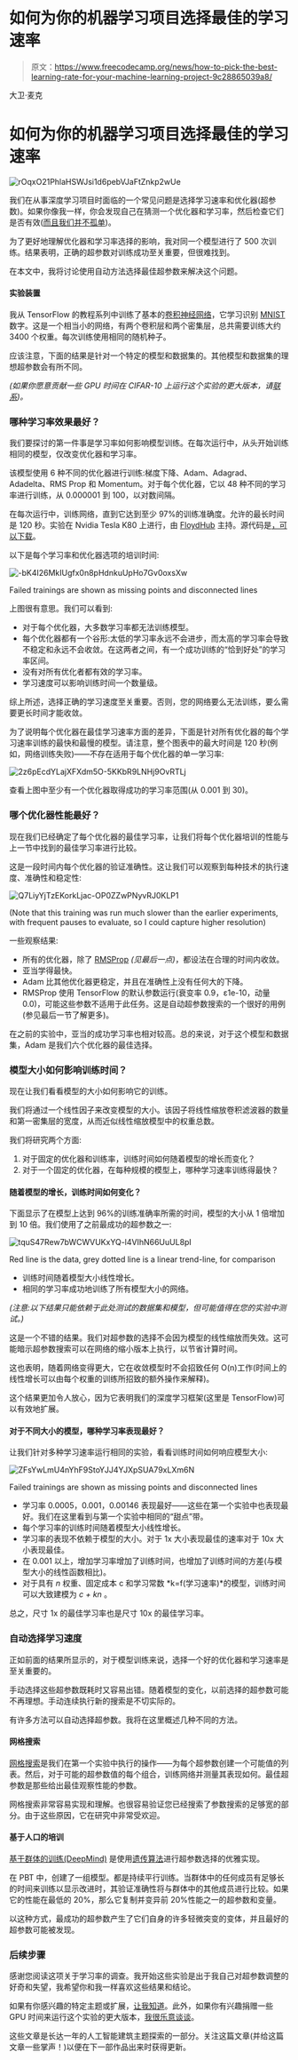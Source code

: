 # 如何为你的机器学习项目选择最佳的学习速率

> 原文：<https://www.freecodecamp.org/news/how-to-pick-the-best-learning-rate-for-your-machine-learning-project-9c28865039a8/>

大卫·麦克

# 如何为你的机器学习项目选择最佳的学习速率

![rOqxO21PhlaHSWJsi1d6pebVJaFtZnkp2wUe](img/a44843049d69c659a56b495bf2bbea2c.png)

我们在从事深度学习项目时面临的一个常见问题是选择学习速率和优化器(超参数)。如果你像我一样，你会发现自己在猜测一个优化器和学习率，然后检查它们是否有效([而且我们并不孤单](http://blog.dlib.net/2017/12/a-global-optimization-algorithm-worth.html))。

为了更好地理解优化器和学习率选择的影响，我对同一个模型进行了 500 次训练。结果表明，正确的超参数对训练成功至关重要，但很难找到。

在本文中，我将讨论使用自动方法选择最佳超参数来解决这个问题。

#### 实验装置

我从 TensorFlow 的教程系列中训练了基本的[卷积神经网络](https://www.tensorflow.org/tutorials/layers)，它学习识别 [MNIST](https://en.wikipedia.org/wiki/MNIST_database) 数字。这是一个相当小的网络，有两个卷积层和两个密集层，总共需要训练大约 3400 个权重。每次训练使用相同的随机种子。

应该注意，下面的结果是针对一个特定的模型和数据集的。其他模型和数据集的理想超参数会有所不同。

*(如果你愿意贡献一些 GPU 时间在 CIFAR-10 上运行这个实验的更大版本，请[联系](mailto:hello@octavian.ai))。*

### 哪种学习率效果最好？

我们要探讨的第一件事是学习率如何影响模型训练。在每次运行中，从头开始训练相同的模型，仅改变优化器和学习率。

该模型使用 6 种不同的优化器进行训练:梯度下降、Adam、Adagrad、Adadelta、RMS Prop 和 Momentum。对于每个优化器，它以 48 种不同的学习率进行训练，从 0.000001 到 100，以对数间隔。

在每次运行中，训练网络，直到它达到至少 97%的训练准确度。允许的最长时间是 120 秒。实验在 Nvidia Tesla K80 上进行，由 [FloydHub](https://www.floydhub.com/davidmack/projects/learning-rates) 主持。源代码是[，可以下载](https://github.com/Octavian-ai/learning-rates)。

以下是每个学习率和优化器选项的培训时间:

![-bK4I26MkIUgfx0n8pHdnkuUpHo7Gv0oxsXw](img/c3a808af114bc921ad5794307d3e709d.png)

Failed trainings are shown as missing points and disconnected lines

上图很有意思。我们可以看到:

*   对于每个优化器，大多数学习率都无法训练模型。
*   每个优化器都有一个谷形:太低的学习率永远不会进步，而太高的学习率会导致不稳定和永远不会收敛。在这两者之间，有一个成功训练的“恰到好处”的学习率区间。
*   没有对所有优化者都有效的学习率。
*   学习速度可以影响训练时间一个数量级。

综上所述，选择正确的学习速度至关重要。否则，您的网络要么无法训练，要么需要更长时间才能收敛。

为了说明每个优化器在最佳学习速率方面的差异，下面是针对所有优化器的每个学习速率训练的最快和最慢的模型。请注意，整个图表中的最大时间是 120 秒(例如，网络训练失败)——不存在适用于每个优化器的单一学习率:

![2z6pEcdYLajXFXdm5O-5KKbR9LNHj9OvRTLj](img/21ae0ffc10a45faae89ed64587dd6ad3.png)

查看上图中至少有一个优化器取得成功的学习率范围(从 0.001 到 30)。

### 哪个优化器性能最好？

现在我们已经确定了每个优化器的最佳学习率，让我们将每个优化器培训的性能与上一节中找到的最佳学习率进行比较。

这是一段时间内每个优化器的验证准确性。这让我们可以观察到每种技术的执行速度、准确性和稳定性:

![Q7LiyYjTzEKorkLjac-OP0ZZwPNyvRJ0KLP1](img/f3f2ba2c5a5a39f8fee21df32a36a23b.png)

(Note that this training was run much slower than the earlier experiments, with frequent pauses to evaluate, so I could capture higher resolution)

一些观察结果:

*   所有的优化器，除了 [RMSProp](http://ruder.io/optimizing-gradient-descent/index.html#rmsprop) *(见最后一点)*，都设法在合理的时间内收敛。
*   亚当学得最快。
*   Adam 比其他优化器更稳定，并且在准确性上没有任何大的下降。
*   RMSProp 使用 TensorFlow 的默认参数运行(衰变率 0.9，ε1e-10，动量 0.0)，可能这些参数不适用于此任务。这是自动超参数搜索的一个很好的用例(参见最后一节了解更多)。

在之前的实验中，亚当的成功学习率也相对较高。总的来说，对于这个模型和数据集，Adam 是我们六个优化器的最佳选择。

### 模型大小如何影响训练时间？

现在让我们看看模型的大小如何影响它的训练。

我们将通过一个线性因子来改变模型的大小。该因子将线性缩放卷积滤波器的数量和第一密集层的宽度，从而近似线性缩放模型中的权重总数。

我们将研究两个方面:

1.  对于固定的优化器和训练率，训练时间如何随着模型的增长而变化？
2.  对于一个固定的优化器，在每种规模的模型上，哪种学习速率训练得最快？

#### 随着模型的增长，训练时间如何变化？

下面显示了在模型上达到 96%的训练准确率所需的时间，模型的大小从 1 倍增加到 10 倍。我们使用了之前最成功的超参数之一:

![tquS47Rew7bWCWVUKxYQ-l4VIhN66UuUL8pI](img/df283ba50b41d2a67d4c1e2237e294b4.png)

Red line is the data, grey dotted line is a linear trend-line, for comparison

*   训练时间随着模型大小线性增长。
*   相同的学习率成功地训练了所有模型大小的网络。

*(注意:以下结果只能依赖于此处测试的数据集和模型，但可能值得在您的实验中测试。)*

这是一个不错的结果。我们对超参数的选择不会因为模型的线性缩放而失效。这可能暗示超参数搜索可以在网络的缩小版本上执行，以节省计算时间。

这也表明，随着网络变得更大，它在收敛模型时不会招致任何 O(n)工作(时间上的线性增长可以由每个权重的训练所招致的额外操作来解释)。

这个结果更加令人放心，因为它表明我们的深度学习框架(这里是 TensorFlow)可以有效地扩展。

#### 对于不同大小的模型，哪种学习率表现最好？

让我们针对多种学习速率运行相同的实验，看看训练时间如何响应模型大小:

![ZFsYwLmU4nYhF9StoYJJ4YJXpSUA79xLXm6N](img/a58e75fa58b6cda6445d70451d837672.png)

Failed trainings are shown as missing points and disconnected lines

*   学习率 0.0005，0.001，0.00146 表现最好——这些在第一个实验中也表现最好。我们在这里看到与第一个实验中相同的“甜点”带。
*   每个学习率的训练时间随着模型大小线性增长。
*   学习率的表现不依赖于模型的大小。对于 1x 大小表现最佳的速率对于 10x 大小表现最佳。
*   在 0.001 以上，增加学习率增加了训练时间，也增加了训练时间的方差(与模型大小的线性函数相比)。
*   对于具有 *n* 权重、固定成本 c 和学习常数 *k=f(学习速率)*的模型，训练时间可以大致建模为 *c + kn* 。

总之，尺寸 1x 的最佳学习率也是尺寸 10x 的最佳学习率。

### 自动选择学习速度

正如前面的结果所显示的，对于模型训练来说，选择一个好的优化器和学习速率是至关重要的。

手动选择这些超参数既耗时又容易出错。随着模型的变化，以前选择的超参数可能不再理想。手动连续执行新的搜索是不切实际的。

有许多方法可以自动选择超参数。我将在这里概述几种不同的方法。

#### 网格搜索

[网格搜索](https://en.wikipedia.org/wiki/Hyperparameter_optimization#Grid_search)是我们在第一个实验中执行的操作——为每个超参数创建一个可能值的列表。然后，对于可能的超参数值的每个组合，训练网络并测量其表现如何。最佳超参数是那些给出最佳观察性能的参数。

网格搜索非常容易实现和理解。也很容易验证您已经搜索了参数搜索的足够宽的部分。由于这些原因，它在研究中非常受欢迎。

#### 基于人口的培训

[基于群体的训练(DeepMind)](https://deepmind.com/blog/population-based-training-neural-networks/) 是使用[遗传算法](https://en.wikipedia.org/wiki/Evolutionary_algorithm)进行超参数选择的优雅实现。

在 PBT 中，创建了一组模型。都是持续平行训练。当群体中的任何成员有足够长的时间来训练以显示改进时，其验证准确性将与群体中的其他成员进行比较。如果它的性能在最低的 20%，那么它复制并变异前 20%性能之一的超参数和变量。

以这种方式，最成功的超参数产生了它们自身的许多轻微突变的变体，并且最好的超参数可能被发现。

### 后续步骤

感谢您阅读这项关于学习率的调查。我开始这些实验是出于我自己对超参数调整的好奇和失望，我希望你和我一样喜欢这些结果和结论。

如果有你感兴趣的特定主题或扩展，[让我知道](mailto:hello@octavian.ai)。此外，如果你有兴趣捐赠一些 GPU 时间来运行这个实验的更大版本，[我很乐意谈谈](mailto:hello@octavian.ai)。

这些文章是长达一年的人工智能建筑主题探索的一部分。关注这篇文章(并给这篇文章一些掌声！)以便在下一部作品出来时获得更新。